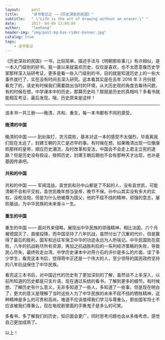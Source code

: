 ```yaml
---
layout:     post
title:      "读书笔记之 ——《历史深处的民国》"
subtitle:   " \"Life is the art of drawing without an eraser.\" "
date:       2017- 04-08 12:00:00
author:     "leehong"
header-img: "img/post-bg-bas-rider-banner.jpg"
catalog: true
tags:
    - 读书笔记
---
```


《历史深处的民国》一书，比较简单，描述手法与《明朝那些事儿》有点相似，是一本入门级别的好书。我一直以来就喜欢历史，仅仅是喜欢，也不太愿意像历史学家那样深入钻研考证，更多是看一些入门级别的书，目的就是知道历史上的一些大事件就行了，实在没有时间去深入研究。这本看其实是在去年 2016 年 3 月份就看完了的，读史有时候我们需要跳出当时的环境，从大历史观的角度去看待问题，有的时候在想，中学课本中的历史，那算历史吗？那就是历史的真相吗？多看书就能相互考证，最后发现，哦，历史原来是这样！

---

该本书一共三册——晚清、共和、重生，每一本书都有不同的感受。

#### 晚清的中国

晚清的中国 —— 到处挨打，贪污腐败，基本对这一本的感受不太强烈，毕竟离我们现在太远了，封建王朝的灭亡是迟早的事。有时候在想，如果晚清出现一位像康熙那样的皇帝，顺应历史潮流，及时改革和变法，中国会不会走上君主立宪的道路？但是历史没有假设，按照历史，封建王朝后期也不会有那种天才出现，也许是基因传承吧。

#### 共和的中国

共和的中国 —— 军阀混战，袁世凯和孙中山都是了不起的人，没有袁世凯，可能清朝不会和平交权，袁世凯晚年想当皇帝，晚节不保。孙中山其实没有多大的实权，没枪没炮，但是为什么他被尊为国父，他的不屈不挠的精神，顽强的意志，屡败屡战，为中华民族的未来奋斗一生。

#### 重生的中国

重生的中国 —— 面对外来侵略，展现出中华民族的顽强精神，相比法国，六个月被德国灭了，直接投降，而中国坚持了八年抗战，虽然付出了沉重的代价，但是赢得了最后的胜利，国军和远征军保卫中华的功迹永远为人所铭记。中华民国败在腐败，八年的抗战耗尽所有资源，再加之抗战胜利后的一系列经济策略的失败，导致民心尽失，最终败走台湾。中学历史课本中对蒋介石的评价是多么的片面，误了多少学生，看完这本书后，觉得蒋中正还是一个伟大的人，至少领导的国民政府坚持的八年抗战保住了中华民族。

看完这三本书后，对中国近代的历史有了更加深刻的了解，虽然谈不上多深入，以前所知道的历史都是只言片语，现在通过系统的看书，了解到更多的细节。有时候想，了解历史有什么意义，无非多知道了一些人，多知道了一些事，但是现在明白了，更大的意义是理解了当时这些人为了中华民族的未来不屈不挠的牺牲精神，这种精神是多么的可贵和高尚，难道不应该值得我们学习与尊重么，那些国军将士不应该被我们尊重么，现在电视剧里面的手撕鬼子是多么的可笑。

多看书，多了解我们的历史，知识面会更广，同时思考问题也会从多维考虑，感觉自己更加成熟了。

以上！


